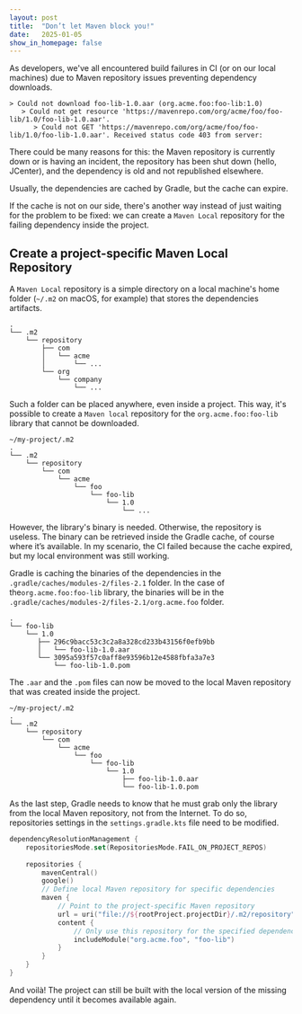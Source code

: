 ```yaml
---
layout: post
title:  "Don’t let Maven block you!"
date:   2025-01-05
show_in_homepage: false
---
```


As developers, we've all encountered build failures in CI (or on our local machines) due to Maven repository issues preventing dependency downloads.

```
> Could not download foo-lib-1.0.aar (org.acme.foo:foo-lib:1.0)
   > Could not get resource 'https://mavenrepo.com/org/acme/foo/foo-lib/1.0/foo-lib-1.0.aar'.
      > Could not GET 'https://mavenrepo.com/org/acme/foo/foo-lib/1.0/foo-lib-1.0.aar'. Received status code 403 from server: 
```

There could be many reasons for this: the Maven repository is currently down or is having an incident, the repository has been shut down (hello, JCenter), and the dependency is old and not republished elsewhere.

Usually, the dependencies are cached by Gradle, but the cache can expire.   

If the cache is not on our side, there's another way instead of just waiting for the problem to be fixed: we can create a `Maven Local` repository for the failing dependency inside the project. 

## Create a project-specific Maven Local Repository

A `Maven Local` repository is a simple directory on a local machine's home folder (`~/.m2` on macOS, for example) that stores the dependencies artifacts. 

```
.
└── .m2
    └── repository
        ├── com
        │   └── acme
		│       └── ...        
        └── org
            └── company
 		        └── ...            
```

Such a folder can be placed anywhere, even inside a project. This way, it's possible to create a `Maven local` repository for the `org.acme.foo:foo-lib` library that cannot be downloaded. 

```
~/my-project/.m2
.
└── .m2
    └── repository
        └── com
            └── acme
                └── foo
                    └── foo-lib
                        └── 1.0
                            └── ...
```


However, the library's binary is needed. Otherwise, the repository is useless. The binary can be retrieved inside the Gradle cache, of course where it’s available. In my scenario, the CI failed because the cache expired, but my local environment was still working.

Gradle is caching the binaries of the dependencies in the `.gradle/caches/modules-2/files-2.1` folder. In the case of the`org.acme.foo:foo-lib` library, the binaries will be in the  `.gradle/caches/modules-2/files-2.1/org.acme.foo` folder.

```
.
└── foo-lib
    └── 1.0
       ├── 296c9bacc53c3c2a8a328cd233b43156f0efb9bb
       │   └── foo-lib-1.0.aar
       └── 3095a593f57c0aff8e93596b12e4588fbfa3a7e3
           └── foo-lib-1.0.pom
```

The `.aar` and the `.pom` files can now be moved to the local Maven repository that was created inside the project.

```
~/my-project/.m2
.
└── .m2
    └── repository
        └── com
            └── acme
                └── foo
                    └── foo-lib
                        └── 1.0
                            ├── foo-lib-1.0.aar
                            └── foo-lib-1.0.pom
```

As the last step, Gradle needs to know that he must grab only the library from the local Maven repository, not from the Internet. To do so,  repositories settings in the `settings.gradle.kts` file need to be modified. 

```kotlin
dependencyResolutionManagement {  
    repositoriesMode.set(RepositoriesMode.FAIL_ON_PROJECT_REPOS)  
  
    repositories {  
        mavenCentral()  
        google()  
        // Define local Maven repository for specific dependencies
        maven {
	        // Point to the project-specific Maven repository  
            url = uri("file://${rootProject.projectDir}/.m2/repository")  
            content {
                // Only use this repository for the specified dependency  
                includeModule("org.acme.foo", "foo-lib")  
            }  
        }    
    }
}
```

And voilà! The project can still be built with the local version of the missing dependency until it becomes available again.
